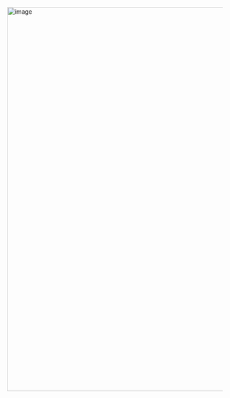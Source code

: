 
<img width="894" alt="image" src="https://user-images.githubusercontent.com/101045414/216057496-9398af0b-cf9d-4516-a2d4-0c9cf037ea28.png">

<!--
**seattearful/SEATTEARFUL** is a ✨ _special_ ✨ repository because its `README.md` (this file) appears on your GitHub profile.

Here are some ideas to get you started:

- 🔭 I’m currently working on ...
- 🌱 I’m currently learning ...
- 👯 I’m looking to collaborate on ...
- 🤔 I’m looking for help with ...
- 💬 Ask me about ...
- 📫 How to reach me: ...
- 😄 Pronouns: ...
- ⚡ Fun fact: ...
-->
